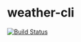 # weather-cli

[![Build Status](https://travis-ci.org/krigar1184/weather-cli.svg?branch=master)](https://travis-ci.org/krigar1184/weather-cli)
